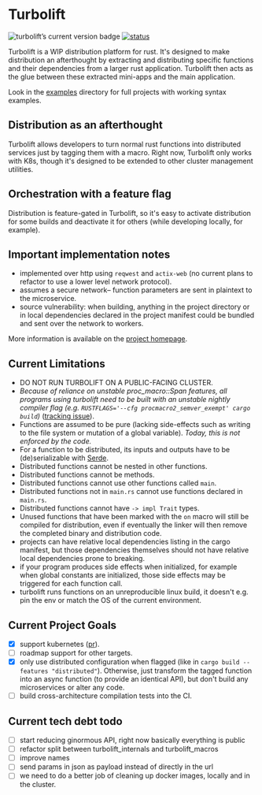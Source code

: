 # Turbolift

<img
    src="https://img.shields.io/crates/v/turbolift.svg"
    alt="turbolift’s current version badge"
    title="turbolift’s current version badge" />
[![status](https://img.shields.io/github/checks-status/dominicburkart/turbolift/master)](https://github.com/DominicBurkart/turbolift/actions?query=branch%3Amaster)

Turbolift is a WIP distribution platform for rust. It's designed to make
distribution an afterthought by extracting and distributing specific
functions and their dependencies from a larger rust application.
Turbolift then acts as the glue between these extracted mini-apps and
the main application.

Look in the [examples](https://github.com/DominicBurkart/turbolift/tree/master/examples)
directory for full projects with working syntax examples.

## Distribution as an afterthought

Turbolift allows developers to turn normal rust functions into distributed services
just by tagging them with a macro. Right now, Turbolift only works with K8s, though
it's designed to be extended to other cluster management utilities.

## Orchestration with a feature flag

Distribution is feature-gated in Turbolift, so it's easy to activate distribution
for some builds and deactivate it for others (while developing locally, for
example).

## Important implementation notes

- implemented over http using `reqwest` and `actix-web` (no current plans to
refactor to use a lower level network protocol).
- assumes a secure network– function parameters are sent in plaintext to the
microservice.
- source vulnerability: when building, anything in the project directory or in
local dependencies declared in the project manifest could be bundled and sent
over the network to workers.

More information is available on the [project homepage](https://dominic.computer/turbolift).

## Current Limitations

- DO NOT RUN TURBOLIFT ON A PUBLIC-FACING CLUSTER.
- *Because of reliance on unstable proc_macro::Span features, all programs
using turbolift need to be built with an unstable nightly compiler flag (e.g.
`RUSTFLAGS='--cfg procmacro2_semver_exempt' cargo build`)*
([tracking issue](https://github.com/rust-lang/rust/issues/54725)).
- Functions are assumed to be pure (lacking side-effects such as
writing to the file system or mutation of a global variable).
*Today, this is not enforced by the code.*
- For a function to be distributed, its inputs and outputs have to be
(de)serializable with [Serde](https://github.com/serde-rs/serde).
- Distributed functions cannot be nested in other functions.
- Distributed functions cannot be methods.
- Distributed functions cannot use other functions called `main`.
- Distributed functions not in `main.rs` cannot use functions declared
in `main.rs`.
- Distributed functions cannot have `-> impl Trait` types.
- Unused functions that have been marked with the `on` macro will still be
compiled for distribution, even if eventually the linker will then
remove the completed binary and distribution code.
- projects can have relative local dependencies listing in the cargo
manifest, but those dependencies themselves should not have relative local
dependencies prone to breaking.
- if your program produces side effects when initialized, for example when
global constants are initialized, those side effects may be triggered
for each function call.
- turbolift runs functions on an unreproducible linux build, it doesn't
e.g. pin the env or match the OS of the current environment.

## Current Project Goals

- [X] support kubernetes ([pr](https://github.com/DominicBurkart/turbolift/pull/2)).
- [ ] roadmap support for other targets.
- [X] only use distributed configuration when flagged (like in
`cargo build --features "distributed"`). Otherwise, just transform the
tagged function into an async function (to provide an identical API), but
don't build any microservices or alter any code.
- [ ] build cross-architecture compilation tests into the CI.

## Current tech debt todo

- [ ] start reducing ginormous API, right now basically everything is public
- [ ] refactor split between turbolift_internals and turbolift_macros
- [ ] improve names
- [ ] send params in json as payload instead of directly in the url
- [ ] we need to do a better job of cleaning up docker images, locally and in the cluster.
